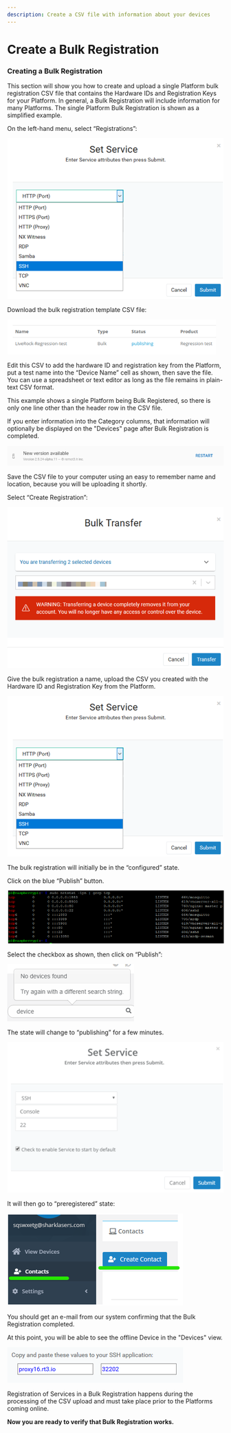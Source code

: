 ```yaml
---
description: Create a CSV file with information about your devices
---
```


# Create a Bulk Registration

### **Creating a Bulk Registration**

This section will show you how to create and upload a single Platform bulk registration CSV file that contains the Hardware IDs and Registration Keys for your Platform.  In general, a Bulk Registration will include information for many Platforms.  The single Platform Bulk Registration is shown as a simplified example.

On the left-hand menu, select “Registrations”:

![](../../.gitbook/assets/image%20%28461%29.png)

Download the bulk registration template CSV file:

![](../../.gitbook/assets/image%20%28384%29.png)

Edit this CSV to add the hardware ID and registration key from the Platform, put a test name into the “Device Name” cell as shown, then save the file.  You can use a spreadsheet or text editor as long as the file remains in plain-text CSV format.

This example shows a single Platform being Bulk Registered, so there is only one line other than the header row in the CSV file.

If you enter information into the Category columns, that information will optionally be displayed on the "Devices" page after Bulk Registration is completed.

![](../../.gitbook/assets/image%20%28433%29.png)

Save the CSV file to your computer using an easy to remember name and location, because you will be uploading it shortly.

Select “Create Registration”:

![](../../.gitbook/assets/image%20%28161%29.png)

Give the bulk registration a name, upload the CSV you created with the Hardware ID and Registration Key from the Platform.

![](../../.gitbook/assets/image%20%28390%29.png)

The bulk registration will initially be in the “configured” state.  

Click on the blue “Publish” button.

![](../../.gitbook/assets/image%20%2865%29.png)

Select the checkbox as shown, then click on “Publish”:

![](../../.gitbook/assets/image%20%28269%29.png)

The state will change to “publishing” for a few minutes.

![](../../.gitbook/assets/image%20%28410%29.png)

It will then go to “preregistered” state:

![](../../.gitbook/assets/image%20%28173%29.png)

You should get an e-mail from our system confirming that the Bulk Registration completed.

At this point, you will be able to see the offline Device in the "Devices" view.  

![](../../.gitbook/assets/image%20%28175%29.png)

Registration of Services in a Bulk Registration happens during the processing of the CSV upload and must take place prior to the Platforms coming online.

**Now you are ready to verify that Bulk Registration works.**  


